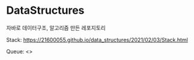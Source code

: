 DataStructures
===================
자바로 데이터구조, 알고리즘 만든 레포지토리

Stack: <https://21600055.github.io/data_structures/2021/02/03/Stack.html>


Queue: <>
